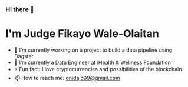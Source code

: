 ### Hi there 👋
#                                         I'm Judge Fikayo Wale-Olaitan

- 🔭 I’m currently working on a project to build a data pipeline using Dagster 
- 🌱 I’m currently a Data Engineer at iHealth & Wellness Foundation
- ⚡ Fun fact: I love cryptocurrencies and possibilities of the blockchain
- 📫 How to reach me: onidajo99@gmail.com

<!--
**WillowyBoat2388/WillowyBoat2388** is a ✨ _special_ ✨ repository because its `README.md` (this file) appears on your GitHub profile.

Here are some ideas to get you started:

- 👯 I’m looking to collaborate on ...
- 🤔 I’m looking for help with ...
- 💬 Ask me about ...
- 😄 Pronouns: ... He/ 
-->
